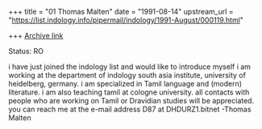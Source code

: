 +++
title = "01 Thomas Malten"
date = "1991-08-14"
upstream_url = "https://list.indology.info/pipermail/indology/1991-August/000119.html"

+++
[Archive link](https://list.indology.info/pipermail/indology/1991-August/000119.html)

Status: RO

i have just joined the indology list and would like to introduce myself
i am working at the department of indology south asia institute, university of
heidelberg, germany.
i am specialized in Tamil language and (modern) literature.
i am also teaching tamil at cologne university.
all contacts with people who are working on Tamil or Dravidian studies
will be appreciated.
you can reach me at the e-mail address D87 at DHDURZ1.bitnet
-Thomas Malten




